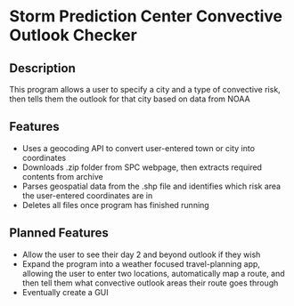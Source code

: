 # Storm Prediction Center Convective Outlook Checker 

## Description
This program allows a user to specify a city and a type of convective risk, then tells them the outlook for that city based on data from NOAA

## Features 
- Uses a geocoding API to convert user-entered town or city into coordinates
- Downloads .zip folder from SPC webpage, then extracts required contents from archive
- Parses geospatial data from the .shp file and identifies which risk area the user-entered coordinates are in
- Deletes all files once program has finished running

## Planned Features
- Allow the user to see their day 2 and beyond outlook if they wish
- Expand the program into a weather focused travel-planning app, allowing the user to enter two locations, automatically map a route, and then tell them what convective outlook areas their route goes through
- Eventually create a GUI